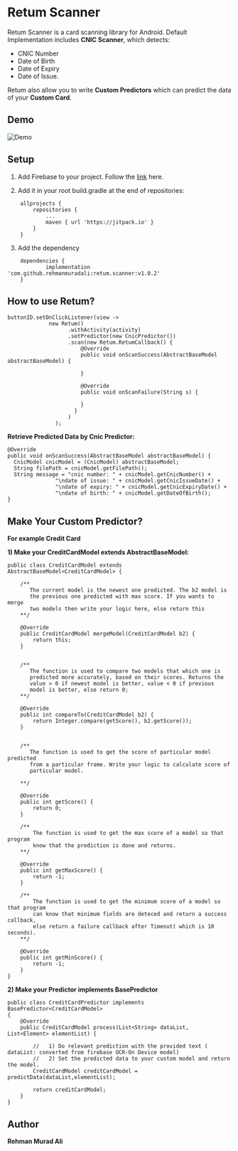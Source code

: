 # Retum Scanner

Retum Scanner is a card scanning library for Android. Default Implementation includes **CNIC Scanner**, which detects:
* CNIC Number
* Date of Birth 
* Date of Expiry 
* Date of Issue. 

Retum also allow you to write **Custom Predictors** which can predict the data of your **Custom Card**.


## Demo

![Demo](https://media.giphy.com/media/bcK86vcxE32k8qL5Mm/giphy.gif)


## Setup

1. Add Firebase to your project. Follow the [link](https://firebase.google.com/docs/android/setup) here.


2. Add it in your root build.gradle at the end of repositories:
```
	allprojects {
		repositories {
			...
			maven { url 'https://jitpack.io' }
		}
	}
  ```
  
3. Add the dependency
```
	dependencies {
	        implementation 'com.github.rehmanmuradali:retum.scanner:v1.0.2'
	}
 ```
 
 
 ## How to use Retum?
 ```
 buttonID.setOnClickListener(view -> 
              new Retum()
                    .withActivity(activity)
                    .setPredictor(new CnicPredictor())
                    .scan(new Retum.RetumCallback() {
                        @Override
                        public void onScanSuccess(AbstractBaseModel abstractBaseModel) {
                        
                        }

                        @Override
                        public void onScanFailure(String s) {

                        }
                      }
                    )
                );
 ```
 
 **Retrieve Predicted Data by Cnic Predictor:** 
 
 ```
 @Override
public void onScanSuccess(AbstractBaseModel abstractBaseModel) {
   CnicModel cnicModel = (CnicModel) abstractBaseModel;
   String filePath = cnicModel.getFilePath();
   String message = "cnic number: " + cnicModel.getCnicNumber() +
                "\ndate of issue: " + cnicModel.getCnicIssueDate() +
                "\ndate of expiry: " + cnicModel.getCnicExpiryDate() +
                "\ndate of birth: " + cnicModel.getDateOfBirth();                     
}
```

## Make Your Custom Predictor? 
**For example Credit Card**


**1) Make your CreditCardModel extends AbstractBaseModel:**
```
public class CreditCardModel extends AbstractBaseModel<CreditCardModel> {
    
    /**
       The current model is the newest one predicted. The b2 model is 
       the previous one predicted with max score. If you wants to merge
       two models then write your logic here, else return this
    **/
    
    @Override
    public CreditCardModel mergeModel(CreditCardModel b2) {
        return this;
    }

    
    /** 
       The function is used to compare two models that which one is 
       predicted more accurately, based on their scores. Returns the 
       value > 0 if newest model is better, value < 0 if previous 
       model is better, else return 0; 
    **/
    
    @Override
    public int compareTo(CreditCardModel b2) {
        return Integer.compare(getScore(), b2.getScore());
    }

    
    /**
       The function is used to get the score of particular model predicted 
       from a particular frame. Write your logic to calculate score of 
       particular model. 
      
    **/
    
    @Override
    public int getScore() {
        return 0;
    }

    /**
        The function is used to get the max score of a model so that program 
        know that the prediction is done and returns.
    **/

    @Override
    public int getMaxScore() {
        return -1;
    }

    /**
        The function is used to get the minimum score of a model so that program 
        can know that minimum fields are deteced and return a success callback, 
        else return a failure callback after Timeout( which is 10 seconds).
    **/
    
    @Override
    public int getMinScore() {
        return -1;
    }
}
```

**2) Make your Predictor implements BasePredictor**
```
public class CreditCardPredictor implements BasePredictor<CreditCardModel>
{
    @Override
    public CreditCardModel process(List<String> dataList, List<Element> elementList) {
       
        //   1) Do relevant prediction with the provided text ( dataList: converted from firebase OCR-On Device model)
        //   2) Set the predicted data to your custom model and return the model.
        CreditCardModel creditCardModel = predictData(dataList,elementList);
        
        return creditCardModel;
    }
}

```
 
## Author
**Rehman Murad Ali**

 
